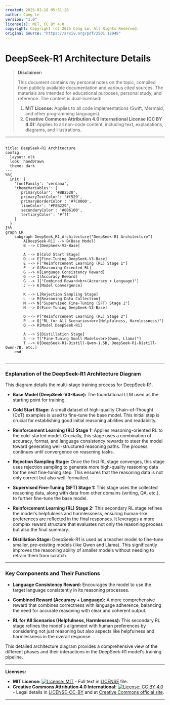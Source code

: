 ```yaml
---
created: 2025-02-18 05:31:26
author: Cong Le
version: "1.0"
license(s): MIT, CC BY 4.0
copyright: Copyright (c) 2025 Cong Le. All Rights Reserved.
original Source: "https://arxiv.org/pdf/2501.12948"
---
```




# DeepSeek-R1 Architecture Details
> **Disclaimer:**
>
> This document contains my personal notes on the topic,
> compiled from publicly available documentation and various cited sources.
> The materials are intended for educational purposes, personal study, and reference.
> The content is dual-licensed:
> 1. **MIT License:** Applies to all code implementations (Swift, Mermaid, and other programming languages).
> 2. **Creative Commons Attribution 4.0 International License (CC BY 4.0):** Applies to all non-code content, including text, explanations, diagrams, and illustrations.
---


```mermaid
---
title: DeepSeek-R1 Architecture
config:
  layout: elk
  look: handDrawn
  theme: dark
---
%%{
  init: {
    'fontFamily': 'verdana',
    'themeVariables': {
      'primaryColor': '#BB2528',
      'primaryTextColor': '#f529',
      'primaryBorderColor': '#7C0000',
      'lineColor': '#F8B229',
      'secondaryColor': '#006100',
      'tertiaryColor': '#fff'
    }
  }
}%%
graph LR
    subgraph DeepSeek_R1_Architecture["DeepSeek-R1 Architecture"]
        A[DeepSeek-R1] --> B(Base Model)
        B --> C[DeepSeek-V3-Base]

        A --> D[Cold Start Stage]
        D --> E[Fine-Tuning DeepSeek-V3-Base]
        E --> F["Reinforcement Learning (RL) Stage 1"]
        F --> G[Reasoning-Oriented RL]
        G --> H[Language Consistency Reward]
        G --> I[Accuracy Reward]
        G --> J["Combined Reward<br>(Accuracy + Language)"]
        J --> K[Model Convergence]

        K --> L[Rejection Sampling Stage]
        L --> M[Reasoning Data Collection]
        M --> N["Supervised Fine-Tuning (SFT) Stage 1"]
        N --> O[Fine-Tuning DeepSeek-V3-Base]

        O --> P["Reinforcement Learning (RL) Stage 2"]
        P --> Q["RL for All Scenarios<br>(Helpfulness, Harmlessness)"]
        Q --> R[Model DeepSeek-R1]
        
        A --> S[Distillation Stage]
        S --> T["Fine-Tuning Small Models<br>(Qwen, Llama)"]
        T --> U[DeepSeek-R1-Distill-Qwen-1.5B, DeepSeek-R1-Distill-Qwen-7B, etc.]
    end
    
```


----


### Explanation of the DeepSeek-R1 Architecture Diagram

This diagram details the multi-stage training process for DeepSeek-R1.

* **Base Model (DeepSeek-V3-Base):** The foundational LLM used as the starting point for training.

* **Cold Start Stage:** A small dataset of high-quality Chain-of-Thought (CoT) examples is used to fine-tune the base model.  This initial step is crucial for establishing good initial reasoning abilities and readability.

* **Reinforcement Learning (RL) Stage 1:**  Applies reasoning-oriented RL to the cold-started model.  Crucially, this stage uses a combination of accuracy, format, and language consistency rewards to steer the model toward generating well-structured reasoning paths.  The process continues until convergence on reasoning tasks.

* **Rejection Sampling Stage:**  Once the first RL stage converges, this stage uses rejection sampling to generate more high-quality reasoning data for the next fine-tuning step. This ensures that the reasoning data is not only correct but also well-formatted.

* **Supervised Fine-Tuning (SFT) Stage 1:** This stage uses the collected reasoning data, along with data from other domains (writing, QA, etc.), to further fine-tune the base model.

* **Reinforcement Learning (RL) Stage 2:** This secondary RL stage refines the model's helpfulness and harmlessness, ensuring human-like preferences are reflected in the final responses. It leverages a more complex reward structure that evaluates not only the reasoning process but also the final summary.

* **Distillation Stage:**  DeepSeek-R1 is used as a teacher model to fine-tune smaller, pre-existing models (like Qwen and Llama). This significantly improves the reasoning ability of smaller models without needing to retrain them from scratch.

----

### Key Components and Their Functions

* **Language Consistency Reward:** Encourages the model to use the target language consistently in its reasoning processes.

* **Combined Reward (Accuracy + Language):** A more comprehensive reward that combines correctness with language adherence, balancing the need for accurate reasoning with clear and coherent output.

* **RL for All Scenarios (Helpfulness, Harmlessness):**  This secondary RL stage refines the model's alignment with human preferences by considering not just reasoning but also aspects like helpfulness and harmlessness in the overall response.

This detailed architecture diagram provides a comprehensive view of the different phases and their interactions in the DeepSeek-R1 model's training pipeline. 


---
**Licenses:**

- **MIT License:**  [![License: MIT](https://img.shields.io/badge/License-MIT-yellow.svg)](LICENSE) - Full text in [LICENSE](LICENSE) file.
- **Creative Commons Attribution 4.0 International:** [![License: CC BY 4.0](https://licensebuttons.net/l/by/4.0/88x31.png)](LICENSE-CC-BY) - Legal details in [LICENSE-CC-BY](LICENSE-CC-BY) and at [Creative Commons official site](http://creativecommons.org/licenses/by/4.0/).

---